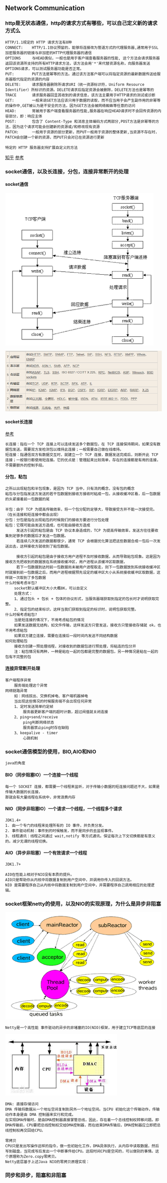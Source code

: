## Network Communication
### http是无状态通信，http的请求方式有哪些，可以自己定义新的请求方式么
    HTTP/1.1规定的 HTTP 请求方法有8种
    CONNECT:    HTTP/1.1协议预留的，能够将连接改为管道方式的代理服务器,通常用于SSL加密服务器的链接与非加密的HTTP代理服务器的通信
    OPTIONS     与HEAD类似，一般也是用于客户端查看服务器的性能, 这个方法会请求服务器返回该资源所支持的所有HTTP请求方法，该方法会用'*'来代替资源名称，向服务器发送OPTIONS请求，可以测试服务器功能是否正常。
    PUT:        PUT方法是幂等的方法。通过该方法客户端可以将指定资源的最新数据传送给服务器取代指定的资源的内容
    DELETE:     请求服务器删除所请求URI（统一资源标识符，Uniform Resource Identifier）所标识的资源。DELETE请求后指定资源会被删除，DELETE方法也是幂等的
    TRACE       请求服务器回显其收到的请求信息，该方法主要用于HTTP请求的测试或诊断
    GET:        一般来说GET方法应该只用于数据的读取，而不应当用于会产生副作用的非幂等的操作中,GET被认为是不安全的方法，因为GET方法会被网络蜘蛛等任意的访问
    HEAD:       常被用于客户端查看服务器的性能,服务器在响应HEAD请求时不会回传资源的内容部分，即：响应主体
    POST:       包含了 Content-Type 和消息主体编码方式两部分,POST方法是非幂等的方法，因为这个请求可能会创建新的资源或/和修改现有资源
    PATCH:      一般用于资源的部分更新，而PUT一般用于资源的整体更新,当资源不存在时，PATCH会创建一个新的资源，而PUT只会对已在资源进行更新

    特定的 HTTP 服务器支持扩展自定义的方法
   [知乎](https://www.zhihu.com/question/61409098)
   [参考](https://stackoverflow.com/questions/36642805/create-a-custom-http-method)

### socket通信，以及长连接，分包，连接异常断开的处理
#### socket通信
   ![socket通信](socket3.png)

   ![OSI](osi.png)
#### socket长连接
   [参考](http://ngudream.com/2017/04/09/java-interview-network-communication/)

    长连接：指在一个 TCP 连接上可以连续发送多个数据包，在 TCP 连接保持期间，如果没有数据包发送，需要双方发检测包以维持此连接；一般需要自己做在线维持。
    短连接：指通信双方有数据交互时，就建立一个 TCP 连接，数据发送完成后，则断开此 TCP 连接；一般银行都使用短连接。它的优点是：管理起来比较简单，存在的连接都是有用的连接，不需要额外的控制手段。
#### 分包，粘包
    之所以出现粘包和半包现象，是因为 TCP 当中，只有流的概念，没有包的概念
    粘包与分包指发送方发送的若干包数据到接收方接收时粘成一包，从接收缓冲区看，后一包数据的头紧接着前一包数据的尾

    半包：由于 TCP 为提高传输效率，将一个包分配的足够大，导致接受方并不能一次接受完。（在长连接和短连接中都会出现）
    分包：分包是指在出现粘包的时候我们的接收方要进行分包处理
    粘包：它既可能由发送方造成，也可能由接收方造成
         发送方引起的粘包是由 TCP 协议本身造成的，TCP 为提高传输效率，发送方往往要收集到足够多的数据后才发送一包数据。
         若连续几次发送的数据都很少，通常 TCP 会根据优化算法把这些数据合成一包后一次发送出去，这样接收方就收到了粘包数据。

         接收方引起的粘包是由于接收方用户进程不及时接收数据，从而导致粘包现象。这是因为接收方先把收到的数据放在系统接收缓冲区，用户进程从该缓冲区取数据，
         若下一包数据到达时前一包数据尚未被用户进程取走，则下一包数据放到系统接收缓冲区时就接到前一包数据之后，而用户进程根据预先设定的缓冲区大小从系统接收缓冲区取数据，这样就一次取到了多包数据
    什么时候考虑半包?
        socket默认缓冲区大小大概8K，可以自定义
        处理方式：
        1、通过包头 + 包长 + 包体的协议形式，当服务器端获取到指定的包长时才说明获取完整。
        2、指定包的结束标识，这样当我们获取到指定的标识时，说明包获取完整。
    什么时候考虑粘包?
        当是短连接的情况下，不用考虑粘包的情况
        如果发送数据无结构，如文件传输，这样发送方只管发送，接收方只管接收存储就 ok，也不用考虑粘包
        如果双方建立连接，需要在连接后一段时间内发送不同结构数据
    如何处理粘包
        接收方创建一预处理线程，对接收到的数据包进行预处理，将粘连的包分开
        注：粘包情况有两种，一种是粘在一起的包都是完整的数据包，另一种情况是粘在一起的包有不完整的包

#### 连接异常断开处理
    客户端程序异常
        服务端处理这个异常
    网络链路异常
        如：网线拔出、交换机掉电、客户端机器掉电
        当出现这些情况的时候服务端不会出现任何异常
        1、定时发送简单约定帧
            服务器更新客户端的超时计数，超过阀值就关闭连接
        2、ping+send/receive
            ping判断网络状态
            服务器禁止ping时存在缺陷
        3、keepalive - timer
            心跳机制
### socket通信模型的使用，BIO,AIO和NIO
    java的角度
#### BIO（同步阻塞IO）一个连接一个线程
    每一个 SOCKET 连接，都需要一个线程来监听，对于传输小数据的短连接问题还不大，如果是传输大数据的长连接，
    那就会有大量线程在系统中，非常浪费内存
#### NIO（同步非阻塞IO）一个请求一个线程，一个线程多个请求
    JDK1.4+
    1. 由一个专门的线程来处理所有的 IO 事件，并负责分发。
    2. 事件驱动机制：事件到的时候触发，而不是同步的去监视事件。
    3. 线程通讯：线程之间通过 wait,notify 等方式通讯。保证每次上下文切换都是有意义的。减少无谓的线程切换。
#### AIO（异步非阻塞）一个有效请求一个线程
    JDK1.7+

    AIO在性能上相对于NIO没有本质的提升。
    AIO只是帮助你从内核中将数据复制到用户空间中，并调用你传入的回调方法。
    NIO 是需要程序自己从内核中将数据复制到用户空间中，并需要程序自己调用相应的处理逻辑。
### socket框架netty的使用，以及NIO的实现原理，为什么是异步非阻塞

   ![netty](netty.png)

    Netty是一个高性能 事件驱动的异步的非堵塞的IO(NIO)框架，用于建立TCP等底层的连接

   ![DMA](dma.jpg)

    DMA: 直接存储访问
    DMA 传输将数据从一个地址空间复制到另外一个地址空间。当CPU 初始化这个传输动作，传输动作本身是由 DMA 控制器来实行和完成。
    在实现DMA传输时，是由DMA控制器直接掌管总线，因此，存在着一个总线控制权转移问题。即DMA传输前，CPU要把总线控制权交给DMA控制器，而在结束DMA传输后，DMA控制器应立即把总线控制权再交回给CPU。

    零拷贝
    CPU只是发出写操作这样的指令，做一些初始化工作，DMA具体执行，从内存中读取数据，然后写到磁盘，当完成写后发出一个中断事件给CPU。这段时间CPU是空闲的，可以做别的事情。这个原理称为Zero.copy零拷贝。
    Netty底层基于上述Java NIO的零拷贝原理实现：



### 同步和异步，阻塞和非阻塞